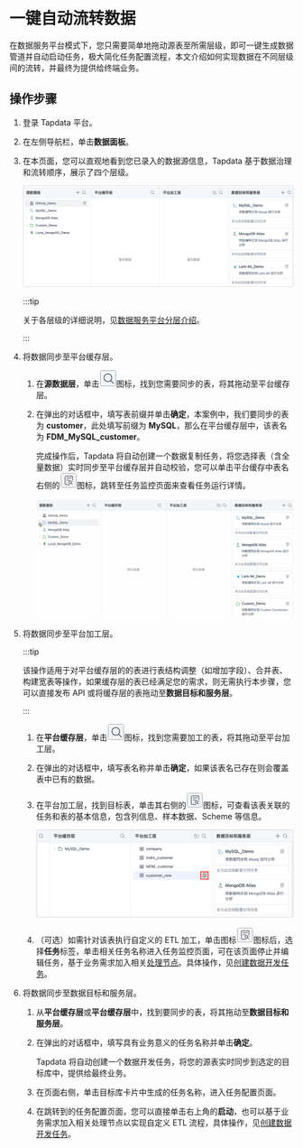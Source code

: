 # 一键自动流转数据

在数据服务平台模式下，您只需要简单地拖动源表至所需层级，即可一键生成数据管道并自动启动任务，极大简化任务配置流程，本文介绍如何实现数据在不同层级间的流转，并最终为提供给终端业务。

## 操作步骤

1. 登录 Tapdata 平台。

2. 在左侧导航栏，单击**数据面板**。

3. 在本页面，您可以直观地看到您已录入的数据源信息，Tapdata 基于数据治理和流转顺序，展示了四个层级。

   ![数据服务平台页面](../../../images/view_daas_dashboard.png)

   :::tip

   关于各层级的详细说明，见[数据服务平台分层介绍](enable-daas-mode.md)。

   :::

4. 将数据同步至平台缓存层。

   1. 在**源数据层**，单击![](../../../images/search_icon.png)图标，找到您需要同步的表，将其拖动至平台缓存层。

   2. 在弹出的对话框中，填写表前缀并单击**确定**，本案例中，我们要同步的表为 **customer**，此处填写前缀为 **MySQL**，那么在平台缓存层中，该表名为 **FDM_MySQL_customer**。

      完成操作后，Tapdata 将自动创建一个数据复制任务，将您选择表（含全量数据）实时同步至平台缓存层并自动校验，您可以单击平台缓存中表名右侧的![](../../../images/detail_icon.png)图标，跳转至任务监控页面来查看任务运行详情。

      ![创建缓存层任务](../../../images/create_cache_task.gif)

5. 将数据同步至平台加工层。

   :::tip

   该操作适用于对平台缓存层的的表进行表结构调整（如增加字段）、合并表、构建宽表等操作，如果缓存层的表已经满足您的需求，则无需执行本步骤，您可以直接发布 API 或将缓存层的表拖动至**数据目标和服务层**。

   :::

   1. 在**平台缓存层**，单击![](../../../images/search_icon.png)图标，找到您需要加工的表，将其拖动至平台加工层。

   2. 在弹出的对话框中，填写表名称并单击**确定**，如果该表名已存在则会覆盖表中已有的数据。

   3. 在平台加工层，找到目标表，单击其右侧的![](../../../images/detail_icon.png)图标，可查看该表关联的任务和表的基本信息，包含列信息、样本数据、Scheme 等信息。

      ![查看任务](../../../images/view_curated_task.png)

   4. （可选）如需针对该表执行自定义的 ETL 加工，单击图标![](../../../images/detail_icon.png)图标后，选择**任务**标签，单击相关任务名称进入任务监控页面，可在该页面停止并编辑任务，基于业务需求加入相关[处理节点](../../data-pipeline/data-development/process-node.md)。具体操作，见[创建数据开发任务](../../data-pipeline/data-development/create-task.md)。

6. 将数据同步至数据目标和服务层。

   1. 从**平台缓存层**或**平台缓存层**中，找到要同步的表，将其拖动至**数据目标和服务层**。

   2. 在弹出的对话框中，填写具有业务意义的任务名称并单击**确定**。

      Tapdata 将自动创建一个数据开发任务，将您的源表实时同步到选定的目标库中，提供给最终业务。

   3. 在页面右侧，单击目标库卡片中生成的任务名称，进入任务配置页面。

   4. 在跳转到的任务配置页面，您可以直接单击右上角的**启动**，也可以基于业务需求加入相关处理节点以实现自定义 ETL 流程，具体操作，见[创建数据开发任务](../../data-pipeline/data-development/create-task.md)。

   